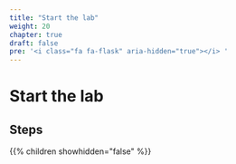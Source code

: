 ```yaml
---
title: "Start the lab"
weight: 20
chapter: true
draft: false
pre: '<i class="fa fa-flask" aria-hidden="true"></i> '
---
```


# Start the lab

## Steps

{{% children showhidden="false" %}}
